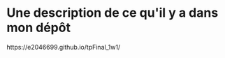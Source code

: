 <h1>Une description de ce qu'il y a dans mon dépôt</h1>

<p> https://e2046699.github.io/tpFinal_1w1/</p>
